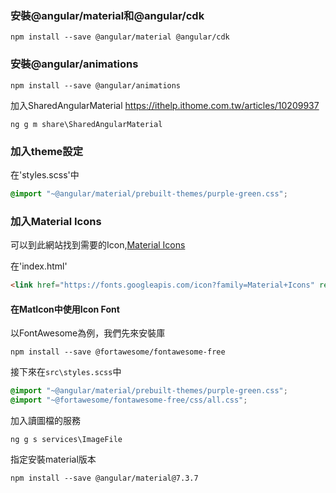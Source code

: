 ### 安裝@angular/material和@angular/cdk

```
npm install --save @angular/material @angular/cdk
```

### 安裝@angular/animations

```
npm install --save @angular/animations
```
加入SharedAngularMaterial <https://ithelp.ithome.com.tw/articles/10209937>

```
ng g m share\SharedAngularMaterial
```
### 加入theme設定

在'styles.scss'中

```scss
@import "~@angular/material/prebuilt-themes/purple-green.css";
```

### 加入Material Icons

可以到此網站找到需要的Icon,[Material Icons](https://material.io/icons/)

在'index.html'

```html
<link href="https://fonts.googleapis.com/icon?family=Material+Icons" rel="stylesheet">
```
#### 在MatIcon中使用Icon Font

以FontAwesome為例，我們先來安裝庫

```
npm install --save @fortawesome/fontawesome-free
```

接下來在`src\styles.scss`中

```scss
@import "~@angular/material/prebuilt-themes/purple-green.css";
@import "~@fortawesome/fontawesome-free/css/all.css";
```

加入讀圖檔的服務

```
ng g s services\ImageFile
```
指定安裝material版本
```
npm install --save @angular/material@7.3.7
```

